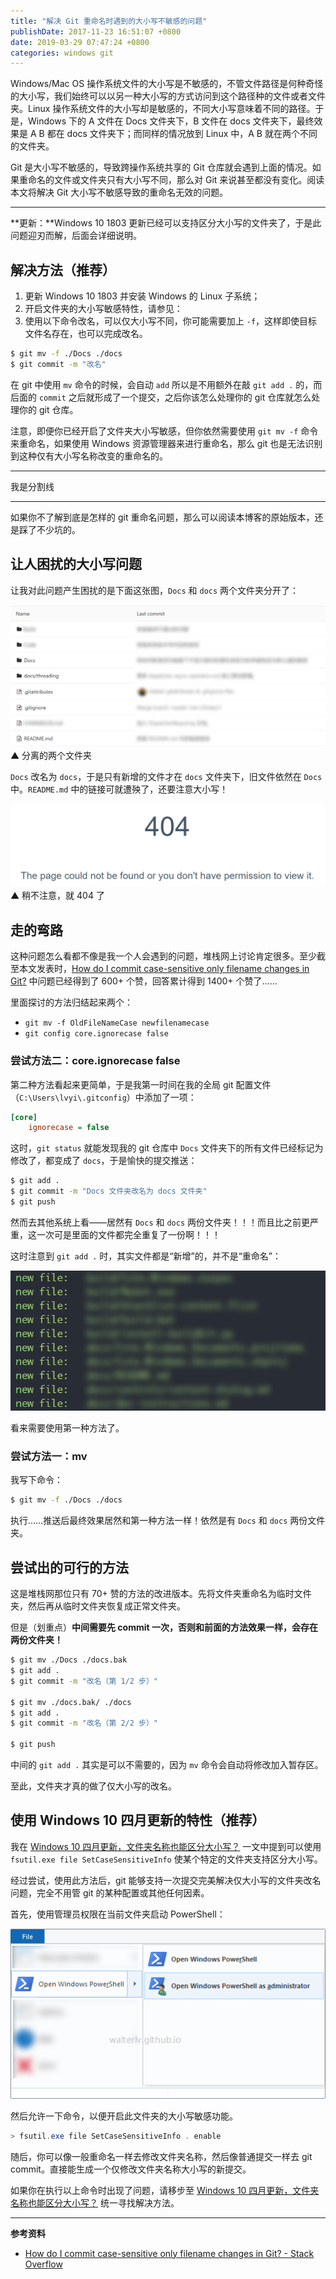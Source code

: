 ```yaml
---
title: "解决 Git 重命名时遇到的大小写不敏感的问题"
publishDate: 2017-11-23 16:51:07 +0800
date: 2019-03-29 07:47:24 +0800
categories: windows git
---
```


Windows/Mac OS 操作系统文件的大小写是不敏感的，不管文件路径是何种奇怪的大小写，我们始终可以以另一种大小写的方式访问到这个路径种的文件或者文件夹。Linux 操作系统文件的大小写却是敏感的，不同大小写意味着不同的路径。于是，Windows 下的 A 文件在 Docs 文件夹下，B 文件在 docs 文件夹下，最终效果是 A B 都在 docs 文件夹下；而同样的情况放到 Linux 中，A B 就在两个不同的文件夹。

Git 是大小写不敏感的，导致跨操作系统共享的 Git 仓库就会遇到上面的情况。如果重命名的文件或文件夹只有大小写不同，那么对 Git  来说甚至都没有变化。阅读本文将解决 Git 大小写不敏感导致的重命名无效的问题。

---

**更新：**Windows 10 1803 更新已经可以支持区分大小写的文件夹了，于是此问题迎刃而解，后面会详细说明。

<p id="toc"></p>

## 解决方法（推荐）

1. 更新 Windows 10 1803 并安装 Windows 的 Linux 子系统；
1. 开启文件夹的大小写敏感特性，请参见：
1. 使用以下命令改名，可以仅大小写不同，你可能需要加上 `-f`，这样即使目标文件名存在，也可以完成改名。

```bash
$ git mv -f ./Docs ./docs
$ git commit -m "改名"
```

在 git 中使用 `mv` 命令的时候，会自动 `add` 所以是不用额外在敲 `git add .` 的，而后面的 `commit` 之后就形成了一个提交，之后你该怎么处理你的 git 仓库就怎么处理你的 git 仓库。

注意，即便你已经开启了文件夹大小写敏感，但你依然需要使用 `git mv -f` 命令来重命名，如果使用 Windows 资源管理器来进行重命名，那么 git 也是无法识别到这种仅有大小写名称改变的重命名的。

---

我是分割线

---

如果你不了解到底是怎样的 git 重命名问题，那么可以阅读本博客的原始版本，还是踩了不少坑的。

## 让人困扰的大小写问题

让我对此问题产生困扰的是下面这张图，`Docs` 和 `docs` 两个文件夹分开了：

![](/static/posts/2017-11-23-15-42-24.png)  
▲ 分离的两个文件夹

`Docs` 改名为 `docs`，于是只有新增的文件才在 `docs` 文件夹下，旧文件依然在 `Docs` 中。`README.md` 中的链接可就遭殃了，还要注意大小写！

![](/static/posts/2017-11-23-16-10-51.png)  
▲ 稍不注意，就 404 了

## 走的弯路

这种问题怎么看都不像是我一个人会遇到的问题，堆栈网上讨论肯定很多。至少截至本文发表时，[How do I commit case-sensitive only filename changes in Git?](https://stackoverflow.com/questions/17683458/how-do-i-commit-case-sensitive-only-filename-changes-in-git) 中问题已经得到了 600+ 个赞，回答累计得到 1400+ 个赞了……

里面探讨的方法归结起来两个：

- `git mv -f OldFileNameCase newfilenamecase`
- `git config core.ignorecase false`

### 尝试方法二：core.ignorecase false

第二种方法看起来更简单，于是我第一时间在我的全局 git 配置文件（`C:\Users\lvyi\.gitconfig`）中添加了一项：

```ini
[core]
    ignorecase = false
```

这时，`git status` 就能发现我的 git 仓库中 `Docs` 文件夹下的所有文件已经标记为修改了，都变成了 `docs`，于是愉快的提交推送：

```bash
$ git add .
$ git commit -m "Docs 文件夹改名为 docs 文件夹"
$ git push
```

然而去其他系统上看——居然有 `Docs` 和 `docs` 两份文件夹！！！而且比之前更严重，这一次可是里面的文件都完全重复了一份啊！！！

这时注意到 `git add .` 时，其实文件都是“新增”的，并不是“重命名”：

![](/static/posts/2017-11-23-16-32-35.png)

看来需要使用第一种方法了。

### 尝试方法一：mv

我写下命令：

```bash
$ git mv -f ./Docs ./docs
```

执行……推送后最终效果居然和第一种方法一样！依然是有 `Docs` 和 `docs` 两份文件夹。

## 尝试出的可行的方法

这是堆栈网那位只有 70+ 赞的方法的改进版本。先将文件夹重命名为临时文件夹，然后再从临时文件夹恢复成正常文件夹。

但是（划重点）**中间需要先 commit 一次，否则和前面的方法效果一样，会存在两份文件夹！**

```bash
$ git mv ./Docs ./docs.bak
$ git add .
$ git commit -m "改名（第 1/2 步）"

$ git mv ./docs.bak/ ./docs
$ git add .
$ git commit -m "改名（第 2/2 步）"

$ git push
```

中间的 `git add .` 其实是可以不需要的，因为 `mv` 命令会自动将修改加入暂存区。

至此，文件夹才真的做了仅大小写的改名。

## 使用 Windows 10 四月更新的特性（推荐）

我在 [Windows 10 四月更新，文件夹名称也能区分大小写？](/post/case-sensitive-in-windows-file-system.html) 一文中提到可以使用 `fsutil.exe file SetCaseSensitiveInfo` 使某个特定的文件夹支持区分大小写。

经过尝试，使用此方法后，git 能够支持一次提交完美解决仅大小写的文件夹改名问题，完全不用管 git 的某种配置或其他任何因素。

首先，使用管理员权限在当前文件夹启动 PowerShell：

![](/static/posts/2018-06-20-10-43-02.png)

然后允许一下命令，以便开启此文件夹的大小写敏感功能。

```powershell
> fsutil.exe file SetCaseSensitiveInfo . enable
```

随后，你可以像一般重命名一样去修改文件夹名称，然后像普通提交一样去 git commit。直接能生成一个仅修改文件夹名称大小写的新提交。

如果你在执行以上命令时出现了问题，请移步至 [Windows 10 四月更新，文件夹名称也能区分大小写？](/post/case-sensitive-in-windows-file-system.html) 统一寻找解决方法。

---

**参考资料**

- [How do I commit case-sensitive only filename changes in Git? - Stack Overflow](https://stackoverflow.com/questions/17683458/how-do-i-commit-case-sensitive-only-filename-changes-in-git)
